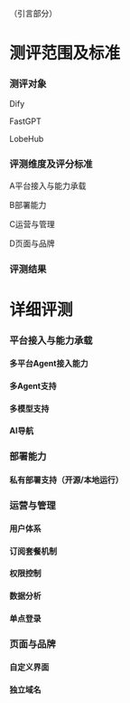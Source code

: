 （引言部分）

# 测评范围及标准

### 测评对象

Dify

FastGPT

LobeHub

### 评测维度及评分标准

A平台接入与能力承载

B部署能力

C运营与管理

D页面与品牌

### 评测结果

# 详细评测

### 平台接入与能力承载

#### 多平台Agent接入能力

#### 多Agent支持

#### 多模型支持

#### AI导航

### 部署能力

#### 私有部署支持（开源/本地运行）

### 运营与管理

#### 用户体系

#### 订阅套餐机制

#### 权限控制

#### 数据分析

#### 单点登录

### 页面与品牌

#### 自定义界面

#### 独立域名


